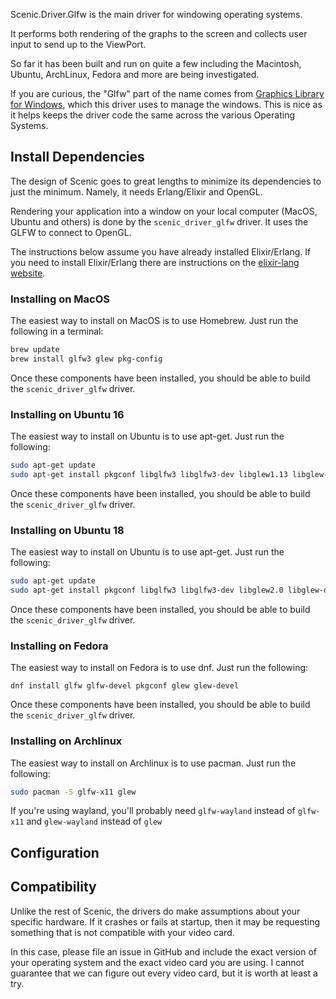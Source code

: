 Scenic.Driver.Glfw is the main driver for windowing operating systems.

It performs both rendering of the graphs to the screen and collects user input
to send up to the ViewPort.

So far it has been built and run on quite a few including the Macintosh,
Ubuntu, ArchLinux, Fedora and more are being investigated.

If you are curious, the "Glfw" part of the name comes from
[Graphics Library for Windows](https://www.glfw.org/), which this driver
uses to manage the windows. This is nice as it helps keeps the driver code
the same across the various Operating Systems.

## Install Dependencies

The design of Scenic goes to great lengths to minimize its dependencies to just
the minimum. Namely, it needs Erlang/Elixir and OpenGL.

Rendering your application into a window on your local computer (MacOS, Ubuntu
and others) is done by the `scenic_driver_glfw` driver. It uses the GLFW to
connect to OpenGL.

The instructions below assume you have already installed Elixir/Erlang. If you
need to install Elixir/Erlang there are instructions on the [elixir-lang
website](https://elixir-lang.org/install.html).

### Installing on MacOS

The easiest way to install on MacOS is to use Homebrew. Just run the following
in a terminal:

```bash
brew update
brew install glfw3 glew pkg-config
```

Once these components have been installed, you should be able to build the
`scenic_driver_glfw` driver.

### Installing on Ubuntu 16

The easiest way to install on Ubuntu is to use apt-get. Just run the following:

```bash
sudo apt-get update
sudo apt-get install pkgconf libglfw3 libglfw3-dev libglew1.13 libglew-dev
```

Once these components have been installed, you should be able to build the
`scenic_driver_glfw` driver.

### Installing on Ubuntu 18

The easiest way to install on Ubuntu is to use apt-get. Just run the following:

```bash
sudo apt-get update
sudo apt-get install pkgconf libglfw3 libglfw3-dev libglew2.0 libglew-dev
```

Once these components have been installed, you should be able to build the
`scenic_driver_glfw` driver.

### Installing on Fedora

The easiest way to install on Fedora is to use dnf. Just run the following:

```
dnf install glfw glfw-devel pkgconf glew glew-devel
```

Once these components have been installed, you should be able to build the `scenic_driver_glfw` driver.

### Installing on Archlinux

The easiest way to install on Archlinux is to use pacman. Just run the following:

```bash
sudo pacman -S glfw-x11 glew
```

If you're using wayland, you'll probably need `glfw-wayland` instead of `glfw-x11` and `glew-wayland` instead of `glew`

## Configuration

## Compatibility

Unlike the rest of Scenic, the drivers do make assumptions about your specific hardware.
If it crashes or fails at startup, then it may be requesting something that is not
compatible with your video card.

In this case, please file an issue in GitHub and include the exact version of
your operating system and the exact video card you are using. I cannot guarantee that
we can figure out every video card, but it is worth at least a try.
